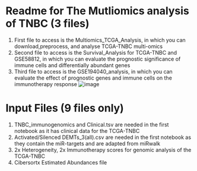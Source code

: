 #  Readme for The Mutliomics analysis of TNBC (3 files)

1) First file to access is the Multiomics_TCGA_Analysis, in which you can download,preprocess, and analyse TCGA-TNBC multi-omics
2) Second file to access is the Survival_Analysis for TCGA-TNBC and GSE58812, in which you can evaluate the prognostic significance of immune cells and differentially abundant genes
3) Third file to access is the GSE194040_analysis, in which you can evaluate the effect of prognostic genes and immune cells on the immunotherapy response
![image](https://github.com/ComputationalBiologyLab/Multiomics-Analysis-M1-TNBC/assets/97539613/463f1139-676c-4cce-97ab-210213a92451)


#  Input Files (9 files only)
1) TNBC_immunogenomics and Clinical.tsv are needed in the first notebook as it has clinical data for the TCGA-TNBC
2) Activated/Silenced DEMTs_3(all).csv are needed in the first notebook as they contain the miR-targets and are adapted from miRwalk
3) 2x Heterogeneity, 2x Immunotherapy scores for genomic analysis of the TCGA-TNBC
4) Cibersortx Estimated Abundances file
